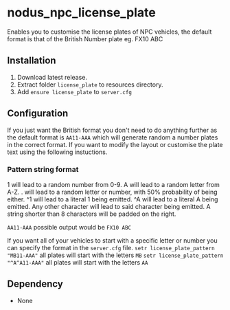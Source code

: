 # nodus_npc_license_plate
Enables you to customise the license plates of NPC vehicles, the default format is that of the British Number plate eg. FX10 ABC

## Installation
1. Download latest release.
2. Extract folder `license_plate` to resources directory.
3. Add `ensure license_plate` to `server.cfg`

## Configuration
If you just want the British format you don't need to do anything further as the default format is `AA11-AAA` which will generate random a number plates in the correct format.  If you want to modify the layout or customise the plate text using the following instuctions.

### Pattern string format
1 will lead to a random number from 0-9.
A will lead to a random letter from A-Z.
. will lead to a random letter or number, with 50% probability of being either.
^1 will lead to a literal 1 being emitted.
^A will lead to a literal A being emitted.
Any other character will lead to said character being emitted.
A string shorter than 8 characters will be padded on the right.

`AA11-AAA` possible output would be `FX10 ABC`

If you want all of your vehicles to start with a specific letter or number you can specify the format in the `server.cfg` file.
`setr license_plate_pattern "MB11-AAA"` all plates will start with the letters `MB`
`setr license_plate_pattern "^A^A11-AAA"` all plates will start with the letters `AA`

## Dependency
* None